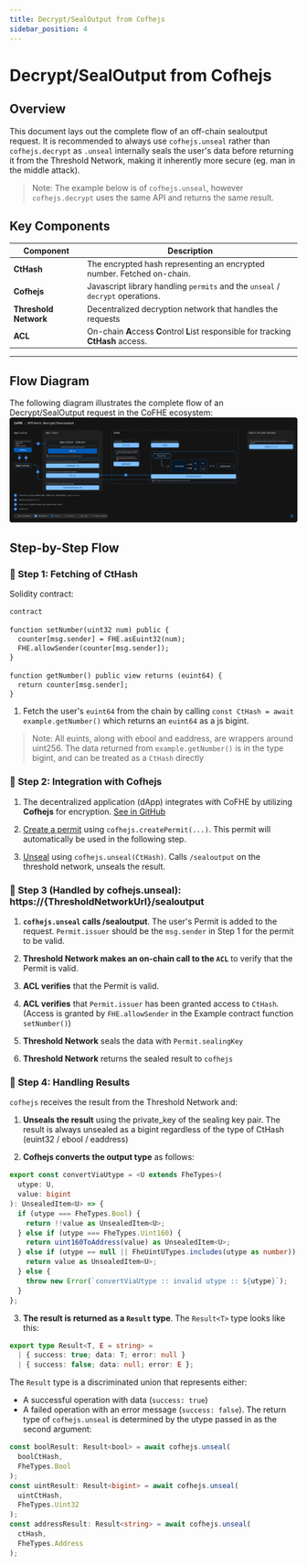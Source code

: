 ```yaml
---
title: Decrypt/SealOutput from Cofhejs
sidebar_position: 4
---
```


# Decrypt/SealOutput from Cofhejs

## Overview

This document lays out the complete flow of an off-chain sealoutput request. It is recommended to always use `cofhejs.unseal` rather than `cofhejs.decrypt` as `.unseal` internally seals the user's data before returning it from the Threshold Network, making it inherently more secure (eg. man in the middle attack).

> Note: The example below is of `cofhejs.unseal`, however `cofhejs.decrypt` uses the same API and returns the same result.

## Key Components

| Component             | Description                                                                          |
| --------------------- | ------------------------------------------------------------------------------------ |
| **CtHash**            | The encrypted hash representing an encrypted number. Fetched on-chain.               |
| **Cofhejs**           | Javascript library handling `permits` and the `unseal` / `decrypt` operations.       |
| **Threshold Network** | Decentralized decryption network that handles the requests                           |
| **ACL**               | On-chain **A**ccess **C**ontrol **L**ist responsible for tracking **CtHash** access. |

---

## Flow Diagram

The following diagram illustrates the complete flow of an Decrypt/SealOutput request in the CoFHE ecosystem:
[![Diagram](../../../../static/img/assets/offChain_sealoutput_decrypt.svg)](../../../../static/img/assets/offChain_sealoutput_decrypt.svg)

## Step-by-Step Flow

### 📌 Step 1: Fetching of CtHash

Solidity contract:

```solidity
contract

function setNumber(uint32 num) public {
  counter[msg.sender] = FHE.asEuint32(num);
  FHE.allowSender(counter[msg.sender]);
}

function getNumber() public view returns (euint64) {
  return counter[msg.sender];
}
```

1. Fetch the user's `euint64` from the chain by calling `const CtHash = await example.getNumber()` which returns an `euint64` as a js bigint.

> Note: All euints, along with ebool and eaddress, are wrappers around uint256. The data returned from `example.getNumber()` is in the type bigint, and can be treated as a `CtHash` directly

### 📌 Step 2: Integration with Cofhejs

1. The decentralized application (dApp) integrates with CoFHE by utilizing **Cofhejs** for encryption.
   [See in GitHub](https://github.com/FhenixProtocol/cofhejs)

2. [Create a permit](../../cofhejs/permits-management.md) using `cofhejs.createPermit(...)`. This permit will automatically be used in the following step.

3. [Unseal](../../cofhejs/sealing-unsealing.md) using `cofhejs.unseal(CtHash)`. Calls `/sealoutput` on the threshold network, unseals the result.

### 📌 Step 3 (Handled by cofhejs.unseal): https://\{ThresholdNetworkUrl\}/sealoutput

1. **`cofhejs.unseal` calls /sealoutput**. The user's Permit is added to the request. `Permit.issuer` should be the `msg.sender` in Step 1 for the permit to be valid.

2. **Threshold Network makes an on-chain call to the `ACL`** to verify that the Permit is valid.

3. **ACL verifies** that the Permit is valid.

4. **ACL verifies** that `Permit.issuer` has been granted access to `CtHash`. (Access is granted by `FHE.allowSender` in the Example contract function `setNumber()`)

5. **Threshold Network** seals the data with `Permit.sealingKey`

6. **Threshold Network** returns the sealed result to `cofhejs`

### 📌 Step 4: Handling Results

`cofhejs` receives the result from the Threshold Network and:

1. **Unseals the result** using the private_key of the sealing key pair. The result is always unsealed as a bigint regardless of the type of CtHash (euint32 / ebool / eaddress)

2. **Cofhejs converts the output type** as follows:

```typescript
export const convertViaUtype = <U extends FheTypes>(
  utype: U,
  value: bigint
): UnsealedItem<U> => {
  if (utype === FheTypes.Bool) {
    return !!value as UnsealedItem<U>;
  } else if (utype === FheTypes.Uint160) {
    return uint160ToAddress(value) as UnsealedItem<U>;
  } else if (utype == null || FheUintUTypes.includes(utype as number)) {
    return value as UnsealedItem<U>;
  } else {
    throw new Error(`convertViaUtype :: invalid utype :: ${utype}`);
  }
};
```

3. **The result is returned as a `Result` type**. The `Result<T>` type looks like this:

```typescript
export type Result<T, E = string> =
  | { success: true; data: T; error: null }
  | { success: false; data: null; error: E };
```

The `Result` type is a discriminated union that represents either:

- A successful operation with data (`success: true`)
- A failed operation with an error message (`success: false`).
  The return type of `cofhejs.unseal` is determined by the utype passed in as the second argument:

```typescript
const boolResult: Result<bool> = await cofhejs.unseal(
  boolCtHash,
  FheTypes.Bool
);
const uintResult: Result<bigint> = await cofhejs.unseal(
  uintCtHash,
  FheTypes.Uint32
);
const addressResult: Result<string> = await cofhejs.unseal(
  ctHash,
  FheTypes.Address
);
```
